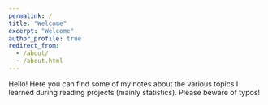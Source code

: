 ```yaml
---
permalink: /
title: "Welcome"
excerpt: "Welcome"
author_profile: true
redirect_from: 
  - /about/
  - /about.html
---
```


Hello! Here you can find some of my notes about the various topics I learned during reading projects (mainly statistics). Please beware of typos!
